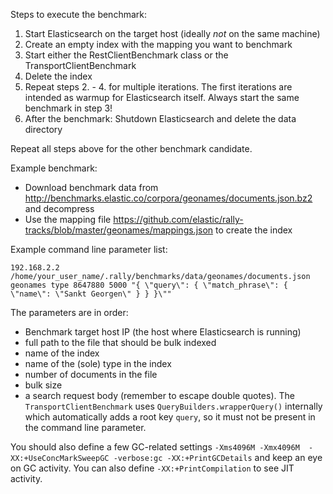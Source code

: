 Steps to execute the benchmark:

1. Start Elasticsearch on the target host (ideally *not* on the same machine)
2. Create an empty index with the mapping you want to benchmark
3. Start either the RestClientBenchmark class or the TransportClientBenchmark
4. Delete the index
5. Repeat steps 2. - 4. for multiple iterations. The first iterations are intended as warmup for Elasticsearch itself. Always start the same benchmark in step 3!
4. After the benchmark: Shutdown Elasticsearch and delete the data directory

Repeat all steps above for the other benchmark candidate.

Example benchmark:

* Download benchmark data from http://benchmarks.elastic.co/corpora/geonames/documents.json.bz2 and decompress
* Use the mapping file https://github.com/elastic/rally-tracks/blob/master/geonames/mappings.json to create the index

Example command line parameter list:

```
192.168.2.2 /home/your_user_name/.rally/benchmarks/data/geonames/documents.json geonames type 8647880 5000 "{ \"query\": { \"match_phrase\": { \"name\": \"Sankt Georgen\" } } }\""
```

The parameters are in order:

* Benchmark target host IP (the host where Elasticsearch is running)
* full path to the file that should be bulk indexed
* name of the index
* name of the (sole) type in the index 
* number of documents in the file
* bulk size
* a search request body (remember to escape double quotes). The `TransportClientBenchmark` uses `QueryBuilders.wrapperQuery()` internally which automatically adds a root key `query`, so it must not be present in the command line parameter. 
 
You should also define a few GC-related settings `-Xms4096M -Xmx4096M  -XX:+UseConcMarkSweepGC -verbose:gc -XX:+PrintGCDetails` and keep an eye on GC activity. You can also define `-XX:+PrintCompilation` to see JIT activity.


